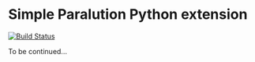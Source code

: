# Simple Paralution Python extension

[![Build Status](https://travis-ci.org/Kalle0x12/Test4.svg?branch=master)](https://travis-ci.org/Kalle0x12/Test4)


To be continued...
